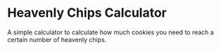 # Heavenly Chips Calculator
A simple calculator to calculate how much cookies you need to reach a certain number of heavenly chips.
